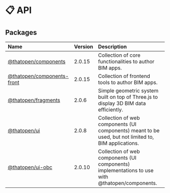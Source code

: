 # 📋 API

## Packages

| Name | Version | Description |
| :------ | :------ | :------ |
| [@thatopen/components](@thatopen/components/index.md) | 2.0.15 | Collection of core functionalities to author BIM apps. |
| [@thatopen/components-front](@thatopen/components-front/index.md) | 2.0.15 | Collection of frontend tools to author BIM apps. |
| [@thatopen/fragments](@thatopen/fragments/index.md) | 2.0.6 | Simple geometric system built on top of Three.js to display 3D BIM data efficiently. |
| [@thatopen/ui](@thatopen/ui/index.md) | 2.0.8 | Collection of web components (UI components) meant to be used, but not limited to, BIM applications. |
| [@thatopen/ui-obc](@thatopen/ui-obc/index.md) | 2.0.10 | Collection of web components (UI components) implementations to use with @thatopen/components. |
